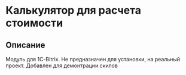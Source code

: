 # Калькулятор для расчета стоимости

## Описание
Модуль для 1C-Bitrix. Не предназначен для установки, на реальный проект. Добавлен для демонтрации скилов
